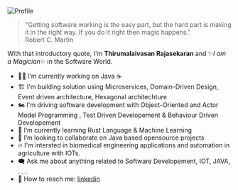 ![Profile](https://user-images.githubusercontent.com/4415345/130568566-3b41728c-04ef-4023-a34f-9bf2a232d79b.jpg)

>"Getting software working is the easy part, but the hard part is making it in the right way. If you do it right then magic happens."  
> Robert C. Martin

With that introductory quote, I'm **Thirumalaivasan Rajasekaran** and ✨_I am a Magician_✨ in the Software World.

- :man_technologist: I’m currently working on Java :coffee:
- :building_construction: I'm building solution using Microservices, Domain-Driven Design, Event driven architecture, Hexagonal architechture
- :motorcycle: I'm driving software development with Object-Oriented and Actor Model Programming , Test Driven Developement & Behaviour Driven Developement
- :seedling: I’m currently learning Rust Language & Machine Learning
- :dancers: I’m looking to collaborate on Java based opensource projects
- :fire: I'm intersted in biomedical engineering applications and automation in agriculture with IOTs.
- :left_speech_bubble: Ask me about anything related to Software Developement, IOT, JAVA, . . .
- :postbox: How to reach me: [linkedin](https://www.linkedin.com/in/thirumalaivasan-rajasekaran/)

